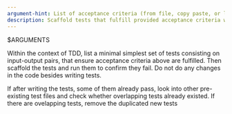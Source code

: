 ```yaml
---
argument-hint: List of acceptance criteria (from file, copy paste, or leave empty to use previous convo)
description: Scaffold tests that fulfill provided acceptance criteria within TDD
---
```


$ARGUMENTS

Within the context of TDD, list a minimal simplest set of tests consisting on input-output pairs, that ensure acceptance criteria above are fulfilled. Then scaffold the tests and run them to confirm they fail. Do not do any changes in the code besides writing tests.

If after writing the tests, some of them already pass, look into other pre-existing test files and check whether overlapping tests already existed. If there are ovelapping tests, remove the duplicated new tests